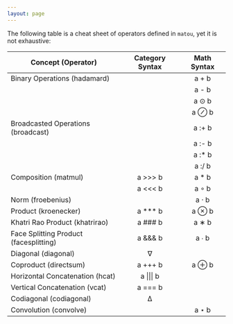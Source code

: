 ```yaml
---
layout: page
---
```


The following table is a cheat sheet of operators defined in `matou`, yet it is not exhaustive:

| Concept (Operator) | Category Syntax | Math Syntax |
|--------------------| :-------------: | :---------: |
| Binary Operations (hadamard) |  | a + b |
|  |  | a - b |
|  |  | a ⊙ b |
|  |  | a ⊘ b |
| Broadcasted Operations (broadcast) |  | a :+ b |
|  |  | a :- b |
|  |  | a :* b |
|  |  | a :/ b |
| Composition (matmul) | a >>> b | a * b |
|                      | a <<< b | a ∘ b |
| Norm (froebenius) |  | a ⋅ b | 
| Product (kroenecker) | a *** b | a ⊗ b |
| Khatri Rao Product (khatrirao) | a ### b | a ∗ b |
| Face Splitting Product (facesplitting) | a &&& b | a ∙ b |
| Diagonal (diagonal) | ∇ |  |
| Coproduct (directsum) | a +++ b | a ⊕ b |
| Horizontal Concatenation (hcat) | a \|\|\| b |  |
| Vertical Concatenation (vcat) | a === b |  |
| Codiagonal (codiagonal) | Δ |  |
| Convolution (convolve) |  | a ⋆ b |
